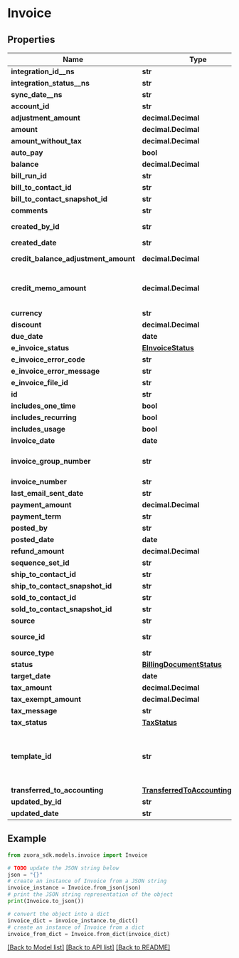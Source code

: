 # Invoice


## Properties

Name | Type | Description | Notes
------------ | ------------- | ------------- | -------------
**integration_id__ns** | **str** | ID of the corresponding object in NetSuite. Only available if you have installed the [Zuora Connector for NetSuite](https://www.zuora.com/connect/app/?appId&#x3D;265).  | [optional] 
**integration_status__ns** | **str** | Status of the invoice&#39;s synchronization with NetSuite. Only available if you have installed the [Zuora Connector for NetSuite](https://www.zuora.com/connect/app/?appId&#x3D;265).  | [optional] 
**sync_date__ns** | **str** | Date when the invoice was synchronized with NetSuite. Only available if you have installed the [Zuora Connector for NetSuite](https://www.zuora.com/connect/app/?appId&#x3D;265).  | [optional] 
**account_id** | **str** | The ID of the customer account associated with the invoice. | [optional] 
**adjustment_amount** | **decimal.Decimal** | The amount of the invoice adjustments associated with the invoice. | [optional] 
**amount** | **decimal.Decimal** | The total amount of the invoice. | [optional] 
**amount_without_tax** | **decimal.Decimal** | The invoice amount excluding tax. | [optional] 
**auto_pay** | **bool** | Whether invoices are automatically picked up for processing in the corresponding payment run. | [optional] 
**balance** | **decimal.Decimal** | The remaining balance of the invoice after all payments, adjustments and refunds are applied. | [optional] 
**bill_run_id** | **str** | The id of bill run if the invoice is generated by a bill run. | [optional] 
**bill_to_contact_id** | **str** | The ID of the bill-to contact associated with the invoice. | [optional] 
**bill_to_contact_snapshot_id** | **str** | The ID of the bill-to contact snapshot associated with the invoice. | [optional] 
**comments** | **str** | Comments about the invoice. | [optional] 
**created_by_id** | **str** | The user ID of the person who created the invoice. If a bill run generated the invoice, then the value is the user ID of person who created the bill run. | [optional] 
**created_date** | **str** | The date and time when the invoice was created, in &#x60;yyyy-mm-dd hh:mm:ss&#x60; format. For example, 2017-03-01 15:31:10. | [optional] 
**credit_balance_adjustment_amount** | **decimal.Decimal** | The currency amount of the adjustment applied to the customer&#39;s credit balance.   **Note:** This field is only available if you have the Credit Balance feature enabled and the Invoice Settlement feature disabled.  | [optional] 
**credit_memo_amount** | **decimal.Decimal** | The currency amount of all credit memos applied to this invoice. **Note:** This field is only available if you have [Invoice Settlement](https://knowledgecenter.zuora.com/Billing/Billing_and_Payments/Invoice_Settlement) enabled. The Invoice Settlement feature is generally available as of Zuora Billing Release 296 (March 2021). This feature includes Unapplied Payments, Credit and Debit Memo, and Invoice Item Settlement. If you want to enable Invoice Settlement, see [Invoice Settlement Enablement and Checklist Guide](https://knowledgecenter.zuora.com/Billing/Billing_and_Payments/Invoice_Settlement/Invoice_Settlement_Migration_Checklist_and_Guide) for more information. | [optional] 
**currency** | **str** | A currency defined in the web-based UI administrative settings. | [optional] 
**discount** | **decimal.Decimal** | the invoice discount amount. | [optional] 
**due_date** | **date** | The date by which the payment for this invoice is due, in &#x60;yyyy-mm-dd&#x60; format. | [optional] 
**e_invoice_status** | [**EInvoiceStatus**](EInvoiceStatus.md) |  | [optional] 
**e_invoice_error_code** | **str** |  | [optional] 
**e_invoice_error_message** | **str** |  | [optional] 
**e_invoice_file_id** | **str** |  | [optional] 
**id** | **str** | The unique ID of the invoice. | [optional] 
**includes_one_time** | **bool** | Specifies whether the invoice includes one-time charges. | [optional] 
**includes_recurring** | **bool** | Specifies whether the invoice includes recurring charges. | [optional] 
**includes_usage** | **bool** | Specifies whether the invoice includes usage charges. | [optional] 
**invoice_date** | **date** | The date that appears on the invoice being created. | [optional] 
**invoice_group_number** | **str** | The number of invoice group associated with the invoice.  **Note**: This field is available only if you have the &lt;a href&#x3D;\&quot;https://knowledgecenter.zuora.com/Zuora_Billing/Bill_your_customers/Bill_customers_at_subscription_level/Flexible_Billing_Attributes\&quot; target&#x3D;\&quot;_blank\&quot;&gt;Flexible Billing Attributes&lt;/a&gt; feature enabled.  | [optional] 
**invoice_number** | **str** | The unique identification number of the invoice. | [optional] 
**last_email_sent_date** | **str** | The date when the invoice was last emailed. | [optional] 
**payment_amount** | **decimal.Decimal** | The amount of payments applied to the invoice. | [optional] 
**payment_term** | **str** | The name of payment term associated with the invoice. | [optional] 
**posted_by** | **str** | The user ID of the person who moved the invoice to Posted status. | [optional] 
**posted_date** | **date** | The date when the invoice was posted. | [optional] 
**refund_amount** | **decimal.Decimal** | Specifies the amount of a refund that was applied against an earlier payment on the invoice. | [optional] 
**sequence_set_id** | **str** | The ID of the sequence set associated with the invoice. | [optional] 
**ship_to_contact_id** | **str** | The ID of the ship-to contact associated with the invoice. | [optional] 
**ship_to_contact_snapshot_id** | **str** | The ID of the ship-to contact snapshot associated with the invoice. | [optional] 
**sold_to_contact_id** | **str** | The ID of the sold-to contact associated with the invoice. | [optional] 
**sold_to_contact_snapshot_id** | **str** | The ID of the sold-to contact snapshot associated with the invoice. | [optional] 
**source** | **str** | The source of the invoice. | [optional] 
**source_id** | **str** | The ID of the invoice source. If an invoice is generated from a bill run, the value is the number of the corresponding bill run.Otherwise, the value is &#x60;null&#x60;. | [optional] 
**source_type** | **str** | The type of the invoice source. | [optional] 
**status** | [**BillingDocumentStatus**](BillingDocumentStatus.md) |  | [optional] 
**target_date** | **date** | This date is used to determine which charges are to be billed. All charges that are to be billed on this date or prior will be included in this bill run. | [optional] 
**tax_amount** | **decimal.Decimal** | The amount of taxation. | [optional] 
**tax_exempt_amount** | **decimal.Decimal** | The calculated tax amount excluded due to the exemption. | [optional] 
**tax_message** | **str** | The message that the tax engine return if it calculates the taxes of this invoice fails. | [optional] 
**tax_status** | [**TaxStatus**](TaxStatus.md) |  | [optional] 
**template_id** | **str** | The ID of the invoice template.  - If you have the &lt;a href&#x3D;\&quot;https://knowledgecenter.zuora.com/Zuora_Billing/Subscriptions/Flexible_Billing_Attributes\&quot; target&#x3D;\&quot;_blank\&quot;&gt;Flexible Billing Attributes&lt;/a&gt; feature enabled, the value of this field depends on the configuration of the invoice template.    - If you specify an invoice template at the subscription level, the value of this field is automatically populated from the corresponding subscription.   - If you do not specify any invoice template at the subscription level, the value of this field is automatically populated from the corresponding account. - If you have the Flexible Billing Attributes feature disabled, the value of this field is &#x60;null&#x60;.  | [optional] 
**transferred_to_accounting** | [**TransferredToAccountingStatus**](TransferredToAccountingStatus.md) |  | [optional] 
**updated_by_id** | **str** | The ID of the Zuora user who last updated the invoice. | [optional] 
**updated_date** | **str** | The date when the invoice was last updated. | [optional] 

## Example

```python
from zuora_sdk.models.invoice import Invoice

# TODO update the JSON string below
json = "{}"
# create an instance of Invoice from a JSON string
invoice_instance = Invoice.from_json(json)
# print the JSON string representation of the object
print(Invoice.to_json())

# convert the object into a dict
invoice_dict = invoice_instance.to_dict()
# create an instance of Invoice from a dict
invoice_from_dict = Invoice.from_dict(invoice_dict)
```
[[Back to Model list]](../README.md#documentation-for-models) [[Back to API list]](../README.md#documentation-for-api-endpoints) [[Back to README]](../README.md)


